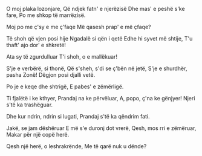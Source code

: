 O moj plaka lozonjare,
Që ndjek fatn' e njerëzisë
Dhe mas' e peshë s'ke fare,
Po me shkop të marrëzisë.

Moj po me ç'sy e me ç'faqe
Më qasesh prap' e më çfaqe?

Të shoh që vjen posi hije
Ngadalë si qën i qetë
Edhe hi syvet më shtije,
T'u thaft' ajo dor' e shkretë!

Ata sy të zgurdulluar
T'i shoh, o e mallëkuar!

S'je e verbërë, si thonë,
Që s'sheh, s'di se ç'bën në jetë,
S'je e shurdhër, pasha Zonë!
Dëgjon posi djalli vetë.

Po je e keqe dhe shtrigë,
E pabes' e zëmërligë.

Ti fjalëtë i ke kthyer,
Prandaj na ke përvëluar,
A, popo, ç'na ke gënjyer!
Njeri s'të ka trashëguar.

Dhe kur ndrin, ndrin si lugati,
Prandaj s'të ka qëndrim fati.

Jakë, se jam dëshëruar
E më s'e duronj dot vrerë,
Qesh, mos rri e zëmëruar,
Makar për një copë herë.

Qesh një herë, o leshrakrënde,
Me të qarë nuk u dënde?